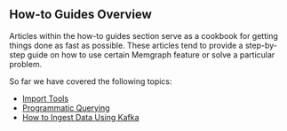 ## How-to Guides Overview

Articles within the how-to guides section serve as a cookbook for getting
things done as fast as possible. These articles tend to provide a step-by-step
guide on how to use certain Memgraph feature or solve a particular problem.

So far we have covered the following topics:

  * [Import Tools](02_import-tools.md)
  * [Programmatic Querying](03_programmatic-querying.md)
  * [How to Ingest Data Using Kafka](04_how-to-ingest-data-using-kafka.md)
